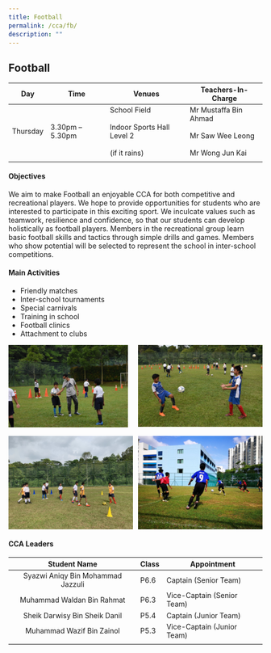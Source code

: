 ```yaml
---
title: Football
permalink: /cca/fb/
description: ""
---
```

## Football

| **Day** | **Time** | **Venues** | **Teachers-In-Charge** |
|:---:|---|---|---|
| Thursday | 3.30pm – 5.30pm | School Field<br><br>Indoor Sports Hall Level 2<br><br>(if it rains) | Mr Mustaffa Bin Ahmad<br><br>Mr Saw Wee Leong<br><br>Mr Wong Jun Kai |
|  |  |  |  |

#### Objectives

We aim to make Football an enjoyable CCA for both competitive and recreational players. We hope to provide opportunities for students who are interested to participate in this exciting sport. We inculcate values such as teamwork, resilience and confidence, so that our students can develop holistically as football players. Members in the recreational group learn basic football skills and tactics through simple drills and games. Members who show potential will be selected to represent the school in inter-school competitions.

#### Main Activities

*   Friendly matches
*   Inter-school tournaments
*   Special carnivals
*   Training in school
*   Football clinics
*   Attachment to clubs

<img src="/images/Football 1.jpg" style="width:47%" align=left>
<img src="/images/Football 21.jpg" style="width:49%" align=right>
<br clear="left"><br>

<img src="/images/Football 2.jpg" style="width:49%" align=left>
<img src="/images/Football 01.jpg" style="width:49%" align=right>
<br clear="left">

#### CCA Leaders

| **Student Name** | **Class** | **Appointment** |
|:---:|---|---|
| Syazwi Aniqy Bin Mohammad Jazzuli | P6.6 | Captain (Senior Team) |
| Muhammad Waldan Bin Rahmat | P6.3 | Vice-Captain (Senior Team) |
| Sheik Darwisy Bin Sheik Danil | P5.4 | Captain (Junior Team) |
| Muhammad Wazif Bin Zainol | P5.3 | Vice-Captain (Junior Team) |
|  |  |  |